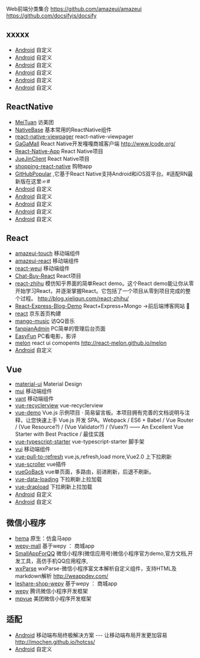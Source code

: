 Web前端分类集合  https://github.com/amazeui/amazeui
https://github.com/docsifyjs/docsify


## xxxxx
- [Android](xxxxx)  自定义
- [Android](xxxxx)  自定义
- [Android](xxxxx)  自定义
- [Android](xxxxx)  自定义
- [Android](xxxxx)  自定义
- [Android](xxxxx)  自定义


## ReactNative
- [MeiTuan](https://github.com/huanxsd/MeiTuan) 访美团
- [NativeBase](https://github.com/GeekyAnts/NativeBase)  基本常用的ReactNative组件
- [react-native-viewpager](https://github.com/race604/react-native-viewpager)  react-native-viewpager
- [GaGaMall](https://github.com/gagakj/GaGaMall)  React Native开发嘎嘎商城客户端 http://www.lcode.org/
- [React-Native-App](https://github.com/vczero/React-Native-App)   React Native项目
- [JueJinClient](https://github.com/wangdicoder/JueJinClient)   React Native项目
- [shopping-react-native](https://github.com/bigsui/shopping-react-native)  购物app
- [GitHubPopular](https://github.com/crazycodeboy/GitHubPopular)  ,它基于React Native支持Android和iOS双平台。#适配RN最新版在这里☞#
- [Android](xxxxx)  自定义
- [Android](xxxxx)  自定义
- [Android](xxxxx)  自定义
- [Android](xxxxx)  自定义
- [Android](xxxxx)  自定义

## React
- [amazeui-touch](https://github.com/amazeui/amazeui-touch)  移动端组件
- [amazeui-react](https://github.com/amazeui/amazeui-react)  移动端组件
- [react-weui](https://github.com/weui/react-weui)  移动端组件
- [Chat-Buy-React](https://github.com/KieSun/Chat-Buy-React)  React项目
- [react-zhihu](https://github.com/tsrot/react-zhihu)  模仿知乎界面的简单React demo。这个React demo能让你从零开始学习React，并逐渐掌握React。它包括了一个项目从零到项目完成的整个过程。 http://blog.xieliqun.com/react-zhihu/
- [React-Express-Blog-Demo](https://github.com/Nealyang/React-Express-Blog-Demo)  React+Express+Mongo ->前后端博客网站 🌚
- [react](https://github.com/Cathy0807/react)  京东首页构建
- [mango-music](https://github.com/code-mcx/mango-music)  访QQ音乐
- [fanpianAdmin](https://github.com/douglasvegas/fanpianAdmin)  PC简单的管理后台页面
- [EasyFun](https://github.com/jixianu/EasyFun)  PC看电影，影评
- [melon](https://github.com/react-melon/melon)  react ui comopents http://react-melon.github.io/melon
- [Android](xxxxx)  自定义
## Vue
- [material-ui](https://github.com/mui-org/material-ui)   Material Design
- [mui](http://dev.dcloud.net.cn/mui)  移动端组件
- [vant](https://github.com/youzan/vant)  移动端组件
- [vue-recyclerview](https://github.com/hilongjw/vue-recyclerview)  vue-recyclerview
- [vue-demo](https://github.com/kenberkeley/vue-demo)  Vue.js 示例项目 · 简易留言板。本项目拥有完善的文档说明与注释，让您快速上手 Vue.js 开发 SPA。Webpack / ES6 + Babel / Vue Router / (Vue Resource?) / (Vue Validator?) / (Vuex?) —— An Excellent Vue Starter with Best Practice / 最佳实践
- [vue-typescript-starter](https://github.com/ws456999/vue-typescript-starter) vue-typescript-starter 脚手架
- [vui](https://github.com/Brickies/vui)  移动端组件
- [vue-pull-to-refresh](https://github.com/bajian/vue-pull-to-refresh)  vue.js,refresh,load more,Vue2.0 上下拉刷新
- [vue-scroller](https://github.com/wangdahoo/vue-scroller)  vue插件
- [vueGoBack](https://github.com/bingyang519/vueGoBack)  vue单页面，多路由，前进刷新，后退不刷新。
- [vue-data-loading](https://github.com/bedlate/vue-data-loading)  下拉刷新上拉加载
- [vue-drapload](https://github.com/jy03078959/vue-drapload)  下拉刷新上拉加载
- [Android](xxxxx)  自定义
- [Android](xxxxx)  自定义


## 微信小程序
- [hema](https://github.com/TeanLee/hema)  原生：仿盒马app
- [wepy-mall](https://github.com/dyq086/wepy-mall)  基于wepy ： 商城app
- [SmallAppForQQ](https://github.com/xiehui999/SmallAppForQQ)  微信小程序(微信应用号)微信小程序官方demo,官方文档,开发工具，高仿手机QQ应用程序,
- [wxParse](https://github.com/icindy/wxParse)  wxParse-微信小程序富文本解析自定义组件，支持HTML及markdown解析 http://weappdev.com/
- [leshare-shop-wepy](https://github.com/coolhwm/leshare-shop-wepy)   基于wepy ： 商城app
- [wepy](https://github.com/Tencent/wepy)  腾讯微信小程序开发框架
- [mpvue](https://github.com/Meituan-Dianping/mpvue)  美团微信小程序开发框架
## 适配
- [Android](https://github.com/imochen/hotcss)  移动端布局终极解决方案 --- 让移动端布局开发更加容易 http://imochen.github.io/hotcss/
- [Android](xxxxx)  自定义
